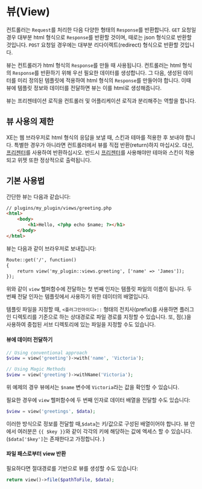 # 뷰(View)

컨트롤러는 `Request`를 처리한 다음 다양한 형태의 `Response`를 반환합니다. `GET` 요청일 경우 대부분 html 형식으로 `Response`를 반환할 것이며, 때로는 json 형식으로 반환할 것입니다. `POST` 요청일 경우에는 대부분 리다이렉트(redirect) 형식으로 반환할 것입니다. 

뷰는 컨트롤러가 html 형식의 `Response`를 만들 때 사용됩니다. 컨트롤러는 html 형식의 `Response`를 반환하기 위해 우선 필요한 데이터를 생성합니다. 그 다음, 생성된 데이터를 미리 정의된 템플릿에 적용하여 html 형식의 `Response`를 만들어야 합니다. 이때 뷰에 템플릿 정보와 데이터를 전달하면 뷰는 이를 html로 생성해줍니다.

뷰는 프리젠테이션 로직을 컨트롤러 및 어플리케이션 로직과 분리해주는 역할을 합니다.

## 뷰 사용의 제한

XE는 웹 브라우저로 html 형식의 응답을 보낼 때, 스킨과 테마를 적용한 후 보내야 합니다. 특별한 경우가 아니라면 컨트롤러에서 뷰를 직접 반환(return)하지 마십시오. 대신, [프리젠터](presenter.md)를 사용하여 반환하십시오. 반드시 [프리젠터](presenter.md)를 사용해야만 테마와 스킨이 적용되고 위젯 또한 정상적으로 출력됩니다.

## 기본 사용법

간단한 뷰는 다음과 같습니다:

```html
// plugins/my_plugin/views/greeting.php
<html>
    <body>
        <h1>Hello, <?php echo $name; ?></h1>
    </body>
</html>
```

뷰는 다음과 같이 브라우저로 보내집니다:

```html
Route::get('/', function()
{
    return view('my_plugin::views.greeting', ['name' => 'James']);
});
```

위와 같이 `view` 헬퍼함수에 전달하는 첫 번째 인자는 템플릿 파일의 이름이 됩니다. 두 번째 전달 인자는 템플릿에서 사용하기 위한 데이터의 배열입니다.

템플릿 파일을 지정할 때, `<플러그인아이디>::` 형태의 전치사(prefix)를 사용하면 플러그인 디렉토리를 기준으로 하는 상대경로로 파일 경로를 지정할 수 있습니다. 또, 점(.)을 사용하여 중첩된 서브 디렉토리에 있는 파일을 지정할 수도 있습니다.


#### 뷰에 데이터 전달하기

```php
// Using conventional approach
$view = view('greeting')->with('name', 'Victoria');

// Using Magic Methods
$view = view('greeting')->withName('Victoria');
```

위 예제의 경우 뷰에서는 `$name` 변수에 `Victoria`라는 값을 확인할 수 있습니다.

필요한 경우에 `view` 헬퍼함수에 두 번째 인자로 데이터 배열을 전달할 수도 있습니다:

```php
$view = view('greetings', $data);
```

이러한 방식으로 정보를 전달할 때,`$data`는 키/값으로 구성된 배열이어야 합니다. 뷰 안에서 여러분은 `{{ $key }}`와 같이 각각의 키에 해당하는 값에 엑세스 할 수 있습니다. (`$data['$key']`는 존재한다고 가정합니다. )


#### 파일 패스로부터 view 반환

필요하다면 절대경로를 기반으로 뷰를 생성할 수도 있습니다:

```php
return view()->file($pathToFile, $data);
```
